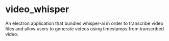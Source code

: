 # video_whisper

An electron application that bundles whisper-ai in order to transcribe video files and allow users to generate videos
using timestamps from transcribed video.
